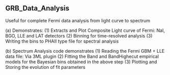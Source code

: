 ## GRB_Data_Analysis
 Useful for complete Fermi data analysis from light curve to spectrum
 
 (a) Demonstrates: 
     (1) Extracts and Plot Composite Light curve of Fermi: NaI, BGO, LLE and LAT detectors
     (2) Binning for time-resolved analysis
     (3) Writing the bins to PHAII type file for spectral analysis

 (b) Spectrum Analysis code demonstrates
     (1) Reading the Fermi GBM + LLE data file: Via 3ML plugin
     (2) Fitting the Band and BandHighecut empirical models for the Bayesian bins obtained in the above step
     (3) Plotting and Storing the evolution of fit parameters
